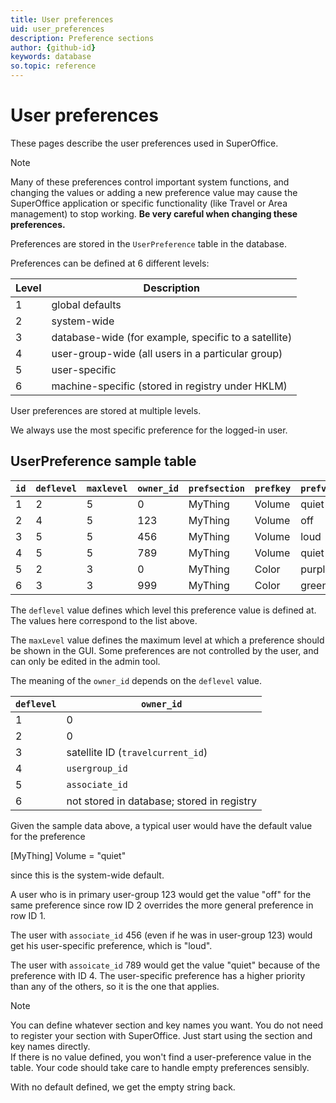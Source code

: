```yaml
---
title: User preferences
uid: user_preferences
description: Preference sections
author: {github-id}
keywords: database
so.topic: reference
---
```


# User preferences

These pages describe the user preferences used in SuperOffice.

> [!NOTE]
> Many of these preferences control important system functions, and changing the values or adding a new preference value may cause the SuperOffice application or specific functionality (like Travel or Area management) to stop working. **Be very careful when changing these preferences.**

Preferences are stored in the `UserPreference` table in the database.

Preferences can be defined at 6 different levels:

| Level | Description |
|---|---|
| 1 | global defaults |
| 2 | system-wide |
| 3 | database-wide (for example, specific to a satellite) |
| 4 | user-group-wide (all users in a particular group) |
| 5 | user-specific |
| 6 | machine-specific (stored in registry under HKLM) |

User preferences are stored at multiple levels.

We always use the most specific preference for the logged-in user.

## UserPreference sample table

| `id` | `deflevel` | `maxlevel` | `owner_id` | `prefsection` | `prefkey` | `prefvalue` |
|---|---|---|---|---|---|---|
| 1 | 2 | 5 | 0   | MyThing | Volume | quiet  |
| 2 | 4 | 5 | 123 | MyThing | Volume | off    |
| 3 | 5 | 5 | 456 | MyThing | Volume | loud   |
| 4 | 5 | 5 | 789 | MyThing | Volume | quiet  |
| 5 | 2 | 3 | 0   | MyThing | Color  | purple |
| 6 | 3 | 3 | 999 | MyThing | Color  | green  |

The `deflevel` value defines which level this preference value is defined at. The values here correspond to the list above.

The `maxLevel` value defines the maximum level at which a preference should be shown in the GUI. Some preferences are not controlled by the user, and can only be edited in the admin tool.

The meaning of the `owner_id` depends on the `deflevel` value.

| `deflevel` | `owner_id` |
|---|---|
| 1 | 0 |
| 2 | 0 |
| 3 | satellite ID (`travelcurrent_id`) |
| 4 | `usergroup_id` |
| 5 | `associate_id` |
| 6 | not stored in database; stored in registry |

Given the sample data above, a typical user would have the default value for the preference

\[MyThing\] Volume = "quiet"

since this is the system-wide default.

A user who is in primary user-group 123 would get the value "off" for the same preference since row ID 2 overrides the more general preference in row ID 1.

The user with `associate_id` 456 (even if he was in user-group 123) would get his user-specific preference, which is "loud".

The user with `assoicate_id` 789 would get the value "quiet" because of the preference with ID 4. The user-specific preference has a higher priority than any of the others, so it is the one that applies.

> [!NOTE]
> You can define whatever section and key names you want. You do not need to register your section with SuperOffice. Just start using the section and key names directly.<br>If there is no value defined, you won't find a user-preference value in the table. Your code should take care to handle empty preferences sensibly.

With no default defined, we get the empty string back.
